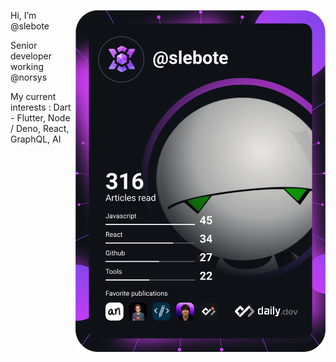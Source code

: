<a href="https://app.daily.dev/slebote"><img align="right" src="devcard.svg" width="400" alt="slebote's Dev Card" /></a>

Hi, I’m @slebote

Senior developer working @norsys

My current interests : Dart - Flutter, Node / Deno, React, GraphQL, AI
